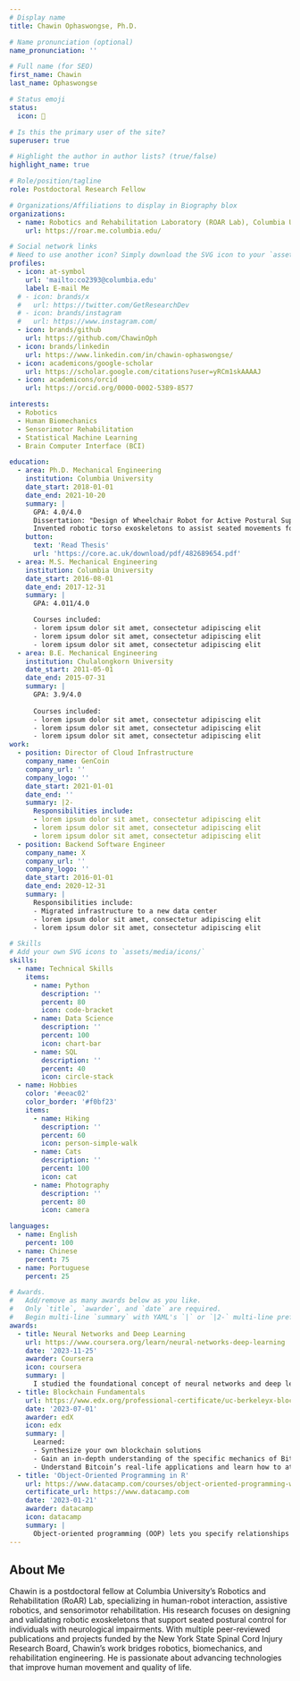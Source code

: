 ```yaml
---
# Display name
title: Chawin Ophaswongse, Ph.D.

# Name pronunciation (optional)
name_pronunciation: ''

# Full name (for SEO)
first_name: Chawin
last_name: Ophaswongse

# Status emoji
status:
  icon: 🤖

# Is this the primary user of the site?
superuser: true

# Highlight the author in author lists? (true/false)
highlight_name: true

# Role/position/tagline
role: Postdoctoral Research Fellow

# Organizations/Affiliations to display in Biography blox
organizations:
  - name: Robotics and Rehabilitation Laboratory (ROAR Lab), Columbia University, NY
    url: https://roar.me.columbia.edu/

# Social network links
# Need to use another icon? Simply download the SVG icon to your `assets/media/icons/` folder.
profiles:
  - icon: at-symbol
    url: 'mailto:co2393@columbia.edu'
    label: E-mail Me
  # - icon: brands/x
  #   url: https://twitter.com/GetResearchDev
  # - icon: brands/instagram
  #   url: https://www.instagram.com/
  - icon: brands/github
    url: https://github.com/ChawinOph
  - icon: brands/linkedin
    url: https://www.linkedin.com/in/chawin-ophaswongse/
  - icon: academicons/google-scholar
    url: https://scholar.google.com/citations?user=yRCm1skAAAAJ
  - icon: academicons/orcid
    url: https://orcid.org/0000-0002-5389-8577

interests:
  - Robotics
  - Human Biomechanics
  - Sensorimotor Rehabilitation
  - Statistical Machine Learning
  - Brain Computer Interface (BCI)

education:
  - area: Ph.D. Mechanical Engineering
    institution: Columbia University
    date_start: 2018-01-01
    date_end: 2021-10-20
    summary: |
      GPA: 4.0/4.0
      Dissertation: "Design of Wheelchair Robot for Active Postural Support (WRAPS) for Users with Trunk Impairment". Supervised by [Prof. Sunil Agrawal](https://www.me.columbia.edu/faculty/sunil-agrawal). 
      Invented robotic torso exoskeletons to assist seated movements for individuals with cervical or thoracic spinal cord injury (SCI).
    button:
      text: 'Read Thesis'
      url: 'https://core.ac.uk/download/pdf/482689654.pdf'
  - area: M.S. Mechanical Engineering
    institution: Columbia University
    date_start: 2016-08-01
    date_end: 2017-12-31
    summary: |
      GPA: 4.011/4.0

      Courses included:
      - lorem ipsum dolor sit amet, consectetur adipiscing elit
      - lorem ipsum dolor sit amet, consectetur adipiscing elit
      - lorem ipsum dolor sit amet, consectetur adipiscing elit
  - area: B.E. Mechanical Engineering
    institution: Chulalongkorn University
    date_start: 2011-05-01
    date_end: 2015-07-31
    summary: |
      GPA: 3.9/4.0
      
      Courses included:
      - lorem ipsum dolor sit amet, consectetur adipiscing elit
      - lorem ipsum dolor sit amet, consectetur adipiscing elit
      - lorem ipsum dolor sit amet, consectetur adipiscing elit
work:
  - position: Director of Cloud Infrastructure
    company_name: GenCoin
    company_url: ''
    company_logo: ''
    date_start: 2021-01-01
    date_end: ''
    summary: |2-
      Responsibilities include:
      - lorem ipsum dolor sit amet, consectetur adipiscing elit
      - lorem ipsum dolor sit amet, consectetur adipiscing elit
      - lorem ipsum dolor sit amet, consectetur adipiscing elit
  - position: Backend Software Engineer
    company_name: X
    company_url: ''
    company_logo: ''
    date_start: 2016-01-01
    date_end: 2020-12-31
    summary: |
      Responsibilities include:
      - Migrated infrastructure to a new data center
      - lorem ipsum dolor sit amet, consectetur adipiscing elit
      - lorem ipsum dolor sit amet, consectetur adipiscing elit

# Skills
# Add your own SVG icons to `assets/media/icons/`
skills:
  - name: Technical Skills
    items:
      - name: Python
        description: ''
        percent: 80
        icon: code-bracket
      - name: Data Science
        description: ''
        percent: 100
        icon: chart-bar
      - name: SQL
        description: ''
        percent: 40
        icon: circle-stack
  - name: Hobbies
    color: '#eeac02'
    color_border: '#f0bf23'
    items:
      - name: Hiking
        description: ''
        percent: 60
        icon: person-simple-walk
      - name: Cats
        description: ''
        percent: 100
        icon: cat
      - name: Photography
        description: ''
        percent: 80
        icon: camera

languages:
  - name: English
    percent: 100
  - name: Chinese
    percent: 75
  - name: Portuguese
    percent: 25

# Awards.
#   Add/remove as many awards below as you like.
#   Only `title`, `awarder`, and `date` are required.
#   Begin multi-line `summary` with YAML's `|` or `|2-` multi-line prefix and indent 2 spaces below.
awards:
  - title: Neural Networks and Deep Learning
    url: https://www.coursera.org/learn/neural-networks-deep-learning
    date: '2023-11-25'
    awarder: Coursera
    icon: coursera
    summary: |
      I studied the foundational concept of neural networks and deep learning. By the end, I was familiar with the significant technological trends driving the rise of deep learning; build, train, and apply fully connected deep neural networks; implement efficient (vectorized) neural networks; identify key parameters in a neural network’s architecture; and apply deep learning to your own applications.
  - title: Blockchain Fundamentals
    url: https://www.edx.org/professional-certificate/uc-berkeleyx-blockchain-fundamentals
    date: '2023-07-01'
    awarder: edX
    icon: edx
    summary: |
      Learned:
      - Synthesize your own blockchain solutions
      - Gain an in-depth understanding of the specific mechanics of Bitcoin
      - Understand Bitcoin’s real-life applications and learn how to attack and destroy Bitcoin, Ethereum, smart contracts and Dapps, and alternatives to Bitcoin’s Proof-of-Work consensus algorithm
  - title: 'Object-Oriented Programming in R'
    url: https://www.datacamp.com/courses/object-oriented-programming-with-s3-and-r6-in-r
    certificate_url: https://www.datacamp.com
    date: '2023-01-21'
    awarder: datacamp
    icon: datacamp
    summary: |
      Object-oriented programming (OOP) lets you specify relationships between functions and the objects that they can act on, helping you manage complexity in your code. This is an intermediate level course, providing an introduction to OOP, using the S3 and R6 systems. S3 is a great day-to-day R programming tool that simplifies some of the functions that you write. R6 is especially useful for industry-specific analyses, working with web APIs, and building GUIs.
---
```


## About Me

Chawin is a postdoctoral fellow at Columbia University’s Robotics and Rehabilitation (RoAR) Lab, specializing in human-robot interaction, assistive robotics, and sensorimotor rehabilitation. His research focuses on designing and validating robotic exoskeletons that support seated postural control for individuals with neurological impairments. With multiple peer-reviewed publications and projects funded by the New York State Spinal Cord Injury Research Board, Chawin’s work bridges robotics, biomechanics, and rehabilitation engineering. He is passionate about advancing technologies that improve human movement and quality of life.
